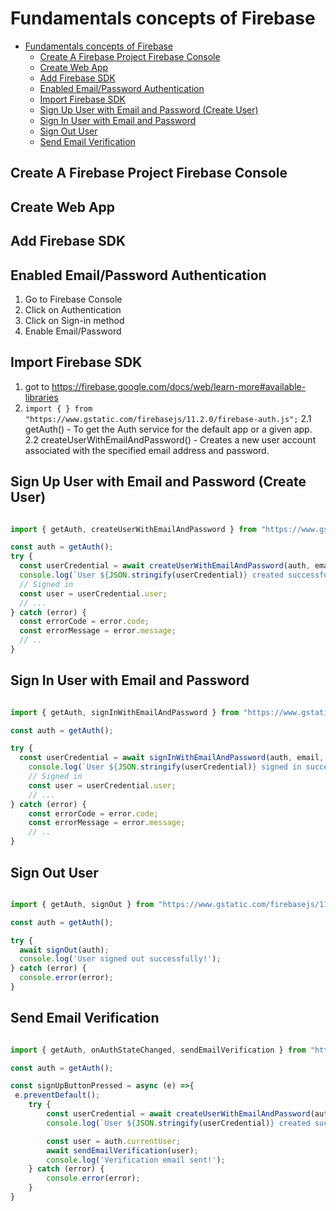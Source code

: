 # Fundamentals concepts of  Firebase

- [Fundamentals concepts of  Firebase](#fundamentals-concepts-of--firebase)
  - [Create A Firebase Project Firebase Console](#create-a-firebase-project-firebase-console)
  - [Create Web App](#create-web-app)
  - [Add Firebase SDK](#add-firebase-sdk)
  - [Enabled Email/Password Authentication](#enabled-emailpassword-authentication)
  - [Import Firebase SDK](#import-firebase-sdk)
  - [Sign Up User with Email and Password (Create User)](#sign-up-user-with-email-and-password-create-user)
  - [Sign In User with Email and Password](#sign-in-user-with-email-and-password)
  - [Sign Out User](#sign-out-user)
  - [Send Email Verification](#send-email-verification)

## Create A Firebase Project Firebase Console

## Create Web App

## Add Firebase SDK

## Enabled Email/Password Authentication

1. Go to Firebase Console
2. Click on Authentication
3. Click on Sign-in method
4. Enable Email/Password

## Import Firebase SDK

 1. got to <https://firebase.google.com/docs/web/learn-more#available-libraries>
 2. ``` import { } from "https://www.gstatic.com/firebasejs/11.2.0/firebase-auth.js"; ```
        2.1 getAuth() - To get the Auth service for the default app or a given app.
        2.2 createUserWithEmailAndPassword() - Creates a new user account associated with the specified email address and password.

## Sign Up User with Email and Password (Create User)

```javascript

import { getAuth, createUserWithEmailAndPassword } from "https://www.gstatic.com/firebasejs/11.2.0/firebase-auth.js";

const auth = getAuth();
try {
  const userCredential = await createUserWithEmailAndPassword(auth, email, password);
  console.log(`User ${JSON.stringify(userCredential)} created successfully!`);
  // Signed in
  const user = userCredential.user;
  // ...
} catch (error) {
  const errorCode = error.code;
  const errorMessage = error.message;
  // ..
}

```

## Sign In User with Email and Password

```javascript

import { getAuth, signInWithEmailAndPassword } from "https://www.gstatic.com/firebasejs/11.2.0/firebase-auth.js";

const auth = getAuth();

try {
  const userCredential = await signInWithEmailAndPassword(auth, email, password);
    console.log(`User ${JSON.stringify(userCredential)} signed in successfully!`);
    // Signed in
    const user = userCredential.user;
    // ...
} catch (error) {
    const errorCode = error.code;
    const errorMessage = error.message;
    // ..
}

```

## Sign Out User

```javascript

import { getAuth, signOut } from "https://www.gstatic.com/firebasejs/11.2.0/firebase-auth.js";

const auth = getAuth();

try {
  await signOut(auth);
  console.log('User signed out successfully!');
} catch (error) {
  console.error(error);
}

```

## Send Email Verification

```javascript

import { getAuth, onAuthStateChanged, sendEmailVerification } from "https://www.gstatic.com/firebasejs/11.2.0/firebase-auth.js";

const auth = getAuth();

const signUpButtonPressed = async (e) =>{
 e.preventDefault();
    try {
        const userCredential = await createUserWithEmailAndPassword(auth, email, password);
        console.log(`User ${JSON.stringify(userCredential)} created successfully!`);

        const user = auth.currentUser;
        await sendEmailVerification(user);
        console.log('Verification email sent!');
    } catch (error) {
        console.error(error);
    }
}
```
